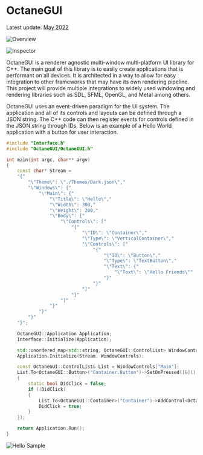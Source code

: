 # OctaneGUI
Latest update: [May 2022](https://github.com/mdavisprog/OctaneGUI/wiki/May22)

![Overview](https://github.com/mdavisprog/OctaneGUI/wiki/Images/April22/Overview_Dark.png)

![Inspector](https://github.com/mdavisprog/OctaneGUI/wiki/Images/April22/Inspector.png)

OctaneGUI is a renderer agnostic multi-window multi-platform UI library for C++. The main goal of this library is to easily create applications that is performant on all devices. It is architected in a way to allow for easy integration to other frameworks that may have its own rendering pipeline. This project will provide multiple integrations to widely used windowing and rendering libraries such as SDL, SFML, OpenGL, and Metal among others.

OctaneGUI uses an event-driven paradigm for the UI system. The application and all of its controls and layouts can be defined through a JSON string. The C++ code can then register events for controls defined in the JSON string through IDs. Below is an example of a Hello World application with a button for user interaction.

```C++
#include "Interface.h"
#include "OctaneGUI/OctaneGUI.h"

int main(int argc, char** argv)
{
	const char* Stream = 
	"{"
		"\"Theme\": \"./Themes/Dark.json\","
		"\"Windows\": {"
			"\"Main\": {"
				"\"Title\": \"Hello\","
				"\"Width\": 300,"
				"\"Height\": 200,"
				"\"Body\": {"
					"\"Controls\": ["
						"{"
							"\"ID\": \"Container\","
							"\"Type\": \"VerticalContainer\","
							"\"Controls\": ["
								"{"
									"\"ID\": \"Button\","
									"\"Type\": \"TextButton\","
									"\"Text\": {"
										"\"Text\": \"Hello Friends\""
									"}"
								"}"
							"]"
						"}"
					"]"
				"}"
			"}"
		"}"
	"}";

	OctaneGUI::Application Application;
	Interface::Initialize(Application);

	std::unordered_map<std::string, OctaneGUI::ControlList> WindowControls;
	Application.Initialize(Stream, WindowControls);

	const OctaneGUI::ControlList& List = WindowControls["Main"];
	List.To<OctaneGUI::Button>("Container.Button")->SetOnPressed([&]()
	{
		static bool DidClick = false;
		if (!DidClick)
		{
			List.To<OctaneGUI::Container>("Container")->AddControl<OctaneGUI::Text>()->SetText("Welcome to the program :^)!");
			DidClick = true;
		}
	});

	return Application.Run();
}
```

![Hello Sample](https://github.com/mdavisprog/OctaneGUI/wiki/Hello.gif)
